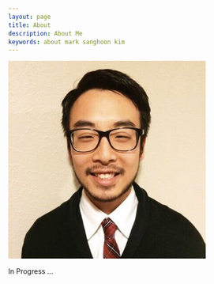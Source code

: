 ```yaml
---
layout: page
title: About
description: About Me
keywords: about mark sanghoon kim
---
```


![About Me](/images/markprofile-new.jpg)



In Progress ...
